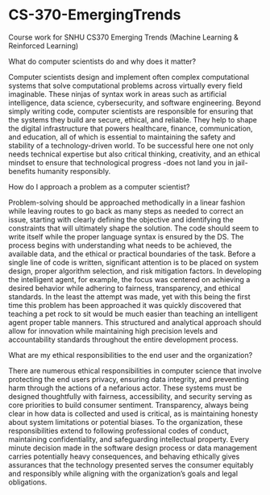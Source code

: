 # CS-370-EmergingTrends
Course work for SNHU CS370 Emerging Trends (Machine Learning &amp; Reinforced Learning)

What do computer scientists do and why does it matter?

Computer scientists design and implement often complex computational systems that solve computational problems across virtually every field imaginable. These ninjas of syntax work in areas such as artificial intelligence, data science, cybersecurity, and software engineering. Beyond simply writing code, computer scientists are responsible for ensuring that the systems they build are secure, ethical, and reliable. They help to shape the digital infrastructure that powers healthcare, finance, communication, and education, all of which is essential to maintaining the safety and stability of a technology-driven world. To be successful here one not only needs technical expertise but also critical thinking, creativity, and an ethical mindset to ensure that technological progress -does not land you in jail- benefits humanity responsibly.

How do I approach a problem as a computer scientist?

Problem-solving should be approached methodically in a linear fashion while leaving routes to go back as many steps as needed to correct an issue, starting with clearly defining the objective and identifying the constraints that will ultimately shape the solution. The code should seem to write itself while the proper language syntax is ensured by the DS. The process begins with understanding what needs to be achieved, the available data, and the ethical or practical boundaries of the task. Before a single line of code is written, significant attention is to be placed on system design, proper algorithm selection, and risk mitigation factors. In developing the intelligent agent, for example, the focus was centered on achieving a desired behavior while adhering to fairness, transparency, and ethical standards. In the least the attempt was made, yet with this being the first time this problem has been approached it was quickly discovered that teaching a pet rock to sit would be much easier than teaching an intelligent agent proper table manners. This structured and analytical approach should allow for innovation while maintaining high precision levels and accountability standards throughout the entire development process.

What are my ethical responsibilities to the end user and the organization?

There are numerous ethical responsibilities in computer science that involve protecting the end users privacy, ensuring data integrity, and preventing harm through the actions of a nefarious actor. These systems must be designed thoughtfully with fairness, accessibility, and security serving as core priorities to build consumer sentiment. Transparency, always being clear in how data is collected and used is critical, as is maintaining honesty about system limitations or potential biases. To the organization, these responsibilities extend to following professional codes of conduct, maintaining confidentiality, and safeguarding intellectual property. Every minute decision made in the software design process or data management carries potentially heavy consequences, and behaving ethically gives assurances that the technology presented serves the consumer equitably and responsibly while aligning with the organization’s goals and legal obligations.

